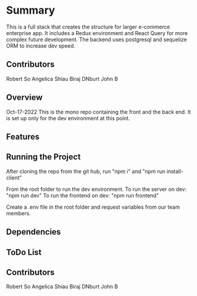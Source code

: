 # Summary

This is a full stack that creates the structure for larger e-commerce enterprise app. It includes a Redux environment and React Query for more complex future development. The backend uses postgresql and sequelize ORM to increase dev speed.

## Contributors

Robert So
Angelica Shiau
Biraj
DNburt
John B

## Overview

Oct-17-2022 This is the mono repo containing the front and the back end. It is set up only for the dev environment at this point.

## Features

## Running the Project

After cloning the repo from the git hub, run "npm i" and "npm run install-client"

From the root folder to run the dev environment.
To run the server on dev: "npm run dev"
To run the frontend on dev: "npm run frontend"

Create a .env file in the root folder and request variables from our team members.

## Dependencies

## ToDo List

## Contributors

Robert So
Angelica Shiau
Biraj
DNburt
John B
